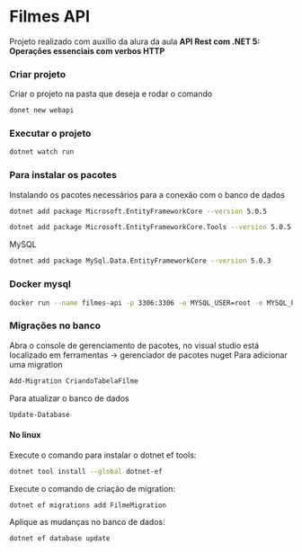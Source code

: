 # Filmes API
Projeto realizado com auxílio da alura da aula **API Rest com .NET 5: Operações essenciais com verbos HTTP**

### Criar projeto
Criar o projeto na pasta que deseja e rodar o comando
```bash
donet new webapi
```

### Executar o projeto
```bash
dotnet watch run
```

### Para instalar os pacotes
Instalando os pacotes necessários para a conexão com o banco de dados

```bash
dotnet add package Microsoft.EntityFrameworkCore --version 5.0.5
```

```bash
dotnet add package Microsoft.EntityFrameworkCore.Tools --version 5.0.5
```

MySQL
```bash
dotnet add package MySql.Data.EntityFrameworkCore --version 5.0.3
```

### Docker mysql 
```bash
docker run --name filmes-api -p 3306:3306 -e MYSQL_USER=root -e MYSQL_PASSWORD=root -e MYSQL_ROOT_PASSWORD=root -e MYSQL_DATABASE=filmeDb -d mariadb:10.5
```


### Migrações no banco
Abra o console de gerenciamento de pacotes, no visual studio está localizado em ferramentas -> gerenciador de pacotes nuget
Para adicionar uma migration
```bash
Add-Migration CriandoTabelaFilme
```

Para atualizar o banco de dados
```bash
Update-Database
```

#### No linux
Execute o comando para instalar o dotnet ef tools:
```bash
dotnet tool install --global dotnet-ef
```

Execute o comando de criação de migration:
```bash
dotnet ef migrations add FilmeMigration
```

Aplique as mudanças no banco de dados:
```bash
dotnet ef database update
```